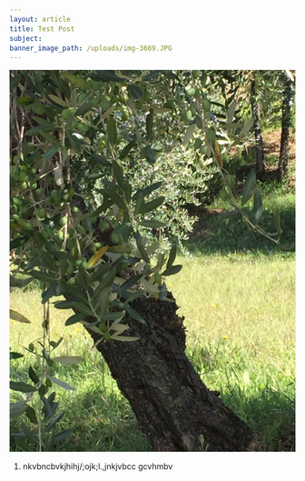 ```yaml
---
layout: article
title: Test Post
subject:
banner_image_path: /uploads/img-3669.JPG
---
```



![](/uploads/versions/img-3669---x----3264-2448x---.JPG)

1. nkvbncbvkjhihj/;ojk;l.,jnkjvbcc gcvhmbv